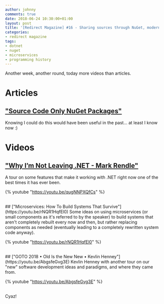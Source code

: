 ```yaml
---
author: johnny
comments: true
date: 2018-06-24 10:30:00+01:00
layout: post
title: '[Redirect Magazine] #16 - Sharing sources through NuGet, modern .NET overview, some more microservices and a tour through programming history'
categories:
- redirect magazine
tags:
- dotnet
- nuget
- microservices
- programming history
---
```


Another week, another round, today more videos than articles.

# Articles
## ["Source Code Only NuGet Packages"](https://medium.com/@attilah/source-code-only-nuget-packages-8f34a8fb4738)
Knowing I could do this would have been useful in the past... at least I know now :)
<br/>
# Videos
## ["Why I’m Not Leaving .NET - Mark Rendle"](https://youtu.be/qugNNPXQfCs)
A tour on some features that make it working with .NET right now one of the best times it has ever been.

{% youtube "https://youtu.be/qugNNPXQfCs" %}

<br/>
## ["Microservices: How To Build Systems That Survive"](https://youtu.be/rNQR1HqfEl0)
Some ideas on using microservices (or small components as it's referred to by the speaker) to build systems that aren't completely rebuilt every now and then, but rather replacing components as needed (eventually leading to a completely rewritten system code anyway).

{% youtube "https://youtu.be/rNQR1HqfEl0" %}

<br/>
## ["GOTO 2018 • Old Is the New New • Kevlin Henney"](https://youtu.be/AbgsfeGvg3E)
Kevlin Henney with another tour on our "new" software development ideas and paradigms, and where they came from.

{% youtube "https://youtu.be/AbgsfeGvg3E" %}

<br/>
Cyaz!